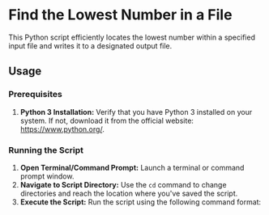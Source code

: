 # Find the Lowest Number in a File

This Python script efficiently locates the lowest number within a specified input file and writes it to a designated output file.

## Usage

### Prerequisites

1. **Python 3 Installation:** Verify that you have Python 3 installed on your system. If not, download it from the official website: https://www.python.org/.

### Running the Script

1. **Open Terminal/Command Prompt:** Launch a terminal or command prompt window.
2. **Navigate to Script Directory:** Use the `cd` command to change directories and reach the location where you've saved the script.
3. **Execute the Script:** Run the script using the following command format:

